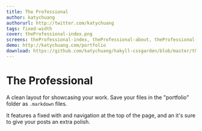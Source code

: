 ```yaml
---
title: The Professional
author: katychuang
authorurl: http://twitter.com/katychuang
tags: fixed-width
cover: theProfessional-index.png
screens: theProfessional-index, theProfessional-about, theProfessional-archive, theProfessional-contact, theProfessional-index
demo: http://katychuang.com/portfolio
download: https://github.com/katychuang/hakyll-cssgarden/blob/master/theProfessional
---
```


# The Professional

A clean layout for showcasing your work. Save your files in the "portfolio" folder as `.markdown` files. 

It features a fixed with and navigation at the top of the page, and an it's sure to give your posts an extra polish.


